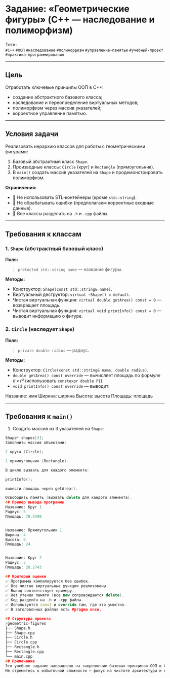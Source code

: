 # Задание: «Геометрические фигуры» (C++ — наследование и полиморфизм)


<span style="color: #666;">**Теги:**</span>  
`#C++` `#ООП` `#наследование` `#полиморфизм` `#управление‑памятью` `#учебный‑проект` `#практика‑программирования`


---

## Цель

Отработать ключевые принципы ООП в C++:
- создание абстрактного базового класса;
- наследование и переопределение виртуальных методов;
- полиморфизм через массив указателей;
- корректное управление памятью.


---

## Условия задачи

Реализовать иерархию классов для работы с геометрическими фигурами:
1. Базовый абстрактный класс `Shape`.
2. Производные классы: `Circle` (круг) и `Rectangle` (прямоугольник).
3. В `main()` создать массив указателей на `Shape` и продемонстрировать полиморфизм.

**Ограничения:**
- 🚫 Не использовать STL‑контейнеры (кроме `std::string`).
- 🚫 Не обрабатывать ошибки (предполагаем корректные входные данные).
- 📁 Все классы разделить на `.h` и `.cpp` файлы.

---

## Требования к классам

### 1. `Shape` (абстрактный базовый класс)

**Поля:**  
> `protected std::string name` — название фигуры.

**Методы:**  
- Конструктор: `Shape(const std::string& name)`.
- Виртуальный деструктор: `virtual ~Shape() = default`.
- Чистая виртуальная функция: `virtual double getArea() const = 0` — возвращает площадь.
- Чистая виртуальная функция: `virtual void printInfo() const = 0` — выводит информацию о фигуре.

### 2. `Circle` (наследует `Shape`)


**Поля:**  
> `private double radius` — радиус.


**Методы:**  
- Конструктор: `Circle(const std::string& name, double radius)`.
- `double getArea() const override` — вычисляет площадь по формуле *π × r²* (использовать `constexpr double PI`).
- `void printInfo() const override` — выводит:

Название: имя
Ширина: ширина
Высота: высота
Площадь: площадь


---

## Требования к `main()`


1. Создать массив из 3 указателей на `Shape`:
 ```cpp
 Shape* shapes[3];
Заполнить массив объектами:

2 круга (Circle);

1 прямоугольник (Rectangle).

В цикле вызвать для каждого элемента:

printInfo();

вывести площадь через getArea().

Освободить память (вызвать delete для каждого элемента).
## Пример вывода программы
Название: Круг 1
Радиус: 5
Площадь: 78.5398


Название: Прямоугольник 1
Ширина: 4
Высота: 6
Площадь: 24


Название: Круг 2
Радиус: 3
Площадь: 28.2743

## Критерии оценки
✅ Программа компилируется без ошибок.
✅ Все чистые виртуальные функции реализованы.
✅ Вывод соответствует примеру.
✅ Нет утечек памяти (все new сопровождаются delete).
✅ Код разделён на .h и .cpp файлы.
✅ Используются const и override там, где это уместно.
✅ В заголовочных файлах есть #pragma once.

## Структура проекта
/geometric-figures
├── Shape.h
├── Shape.cpp
├── Circle.h
├── Circle.cpp
├── Rectangle.h
├── Rectangle.cpp
└── main.cpp
 ## Примечание
Это учебное задание направлено на закрепление базовых принципов ООП в C++.
Не стремитесь к избыточной сложности — фокус на чистоте архитектуры и корректности реализации.